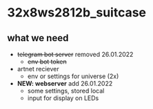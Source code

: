 # 32x8ws2812b_suitcase

## what we need

- ~~telegram bot server~~ removed 26.01.2022
  - ~~env bot token~~
- artnet reciever
  - env or settings for universe (2x)
- __NEW: webserver__ add 26.01.2022
  - some settings, stored local
  - input for display on LEDs
